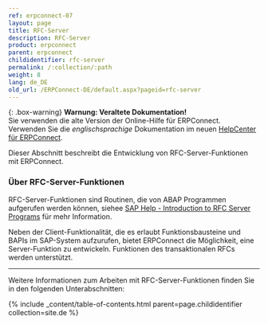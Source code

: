 ```yaml
---
ref: erpconnect-07
layout: page
title: RFC-Server
description: RFC-Server
product: erpconnect
parent: erpconnect
childidentifier: rfc-server
permalink: /:collection/:path
weight: 8
lang: de_DE
old_url: /ERPConnect-DE/default.aspx?pageid=rfc-server
---
```


{: .box-warning}
**Warnung: Veraltete Dokumentation!** <br>
Sie verwenden die alte Version der Online-Hilfe für ERPConnect.<br>
Verwenden Sie die *englischsprachige* Dokumentation im neuen [HelpCenter für ERPConnect](https://helpcenter.theobald-software.com/erpconnect/documentation/introduction/).


Dieser Abschnitt beschreibt die Entwicklung von RFC-Server-Funktionen mit ERPConnect.

### Über RFC-Server-Funktionen
RFC-Server-Funktionen sind Routinen, die von ABAP Programmen aufgerufen werden können, siehee [SAP Help - Introduction to RFC Server Programs](https://help.sap.com/doc/saphelp_srm70/7.0/en-US/22/042990488911d189490000e829fbbd/frameset.htm) für mehr Information. <br>

Neben der Client-Funktionalität, die es erlaubt Funktionsbausteine und BAPIs im SAP-System aufzurufen, 
bietet ERPConnect die Möglichkeit, eine Server-Funktion zu entwickeln. 
Funktionen des transaktionalen RFCs werden unterstützt.

****
Weitere Informationen zum Arbeiten mit RFC-Server-Funktionen finden Sie in den folgenden Unterabschnitten:

{% include _content/table-of-contents.html parent=page.childidentifier collection=site.de %}
